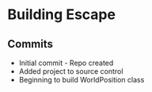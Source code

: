 # Building Escape

## Commits

* Initial commit - Repo created
* Added project to source control
* Beginning to build WorldPosition class

